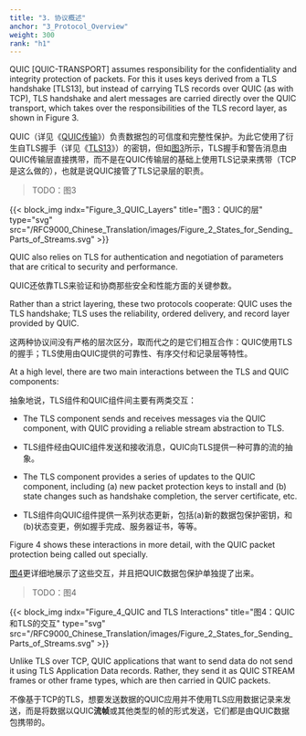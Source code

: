```yaml
---
title: "3. 协议概述"
anchor: "3_Protocol_Overview"
weight: 300
rank: "h1"
---
```


QUIC [QUIC-TRANSPORT] assumes responsibility for the confidentiality and integrity protection of packets. For this it uses keys derived from a TLS handshake [TLS13], but instead of carrying TLS records over QUIC (as with TCP), TLS handshake and alert messages are carried directly over the QUIC transport, which takes over the responsibilities of the TLS record layer, as shown in Figure 3.

QUIC（详见《[QUIC传输]()》）负责数据包的可信度和完整性保护。为此它使用了衍生自TLS握手（详见《[TLS13]()》）的密钥，但如[图3]()所示，TLS握手和警告消息由QUIC传输层直接携带，而不是在QUIC传输层的基础上使用TLS记录来携带（TCP是这么做的），也就是说QUIC接管了TLS记录层的职责。

> TODO：图3

{{< block_img
indx="Figure_3_QUIC_Layers"
title="图3：QUIC的层"
type="svg"
src="/RFC9000_Chinese_Translation/images/Figure_2_States_for_Sending_Parts_of_Streams.svg" >}}

QUIC also relies on TLS for authentication and negotiation of parameters that are critical to security and performance.

QUIC还依靠TLS来验证和协商那些安全和性能方面的关键参数。

Rather than a strict layering, these two protocols cooperate: QUIC uses the TLS handshake; TLS uses the reliability, ordered delivery, and record layer provided by QUIC.

这两种协议间没有严格的层次区分，取而代之的是它们相互合作：QUIC使用TLS的握手；TLS使用由QUIC提供的可靠性、有序交付和记录层等特性。

At a high level, there are two main interactions between the TLS and QUIC components:

抽象地说，TLS组件和QUIC组件间主要有两类交互：

* The TLS component sends and receives messages via the QUIC component, with QUIC providing a reliable stream abstraction to TLS.

* TLS组件经由QUIC组件发送和接收消息，QUIC向TLS提供一种可靠的流的抽象。

* The TLS component provides a series of updates to the QUIC component, including (a) new packet protection keys to install and (b) state changes such as handshake completion, the server certificate, etc.

* TLS组件向QUIC组件提供一系列状态更新，包括(a)新的数据包保护密钥，和(b)状态变更，例如握手完成、服务器证书，等等。

Figure 4 shows these interactions in more detail, with the QUIC packet protection being called out specially.

[图4]()更详细地展示了这些交互，并且把QUIC数据包保护单独提了出来。

> TODO：图4

{{< block_img
indx="Figure_4_QUIC and TLS Interactions"
title="图4：QUIC和TLS的交互"
type="svg"
src="/RFC9000_Chinese_Translation/images/Figure_2_States_for_Sending_Parts_of_Streams.svg" >}}

Unlike TLS over TCP, QUIC applications that want to send data do not send it using TLS Application Data records. Rather, they send it as QUIC STREAM frames or other frame types, which are then carried in QUIC packets.

不像基于TCP的TLS，想要发送数据的QUIC应用并不使用TLS应用数据记录来发送，而是将数据以QUIC**流帧**或其他类型的帧的形式发送，它们都是由QUIC数据包携带的。

